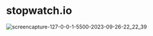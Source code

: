 # stopwatch.io

![screencapture-127-0-0-1-5500-2023-09-26-22_22_39](https://github.com/Het2604/stopwatch.io/assets/137598780/52710cc7-a8e2-4020-b248-88b9fca96260)
